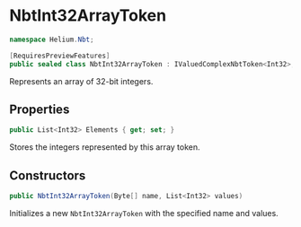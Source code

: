 # NbtInt32ArrayToken

~~~cs
namespace Helium.Nbt;

[RequiresPreviewFeatures]
public sealed class NbtInt32ArrayToken : IValuedComplexNbtToken<Int32>, IList<Int32>
~~~

Represents an array of 32-bit integers.

## Properties

~~~cs
public List<Int32> Elements { get; set; }
~~~

Stores the integers represented by this array token.

## Constructors

~~~cs
public NbtInt32ArrayToken(Byte[] name, List<Int32> values)
~~~

Initializes a new `NbtInt32ArrayToken` with the specified name and values.